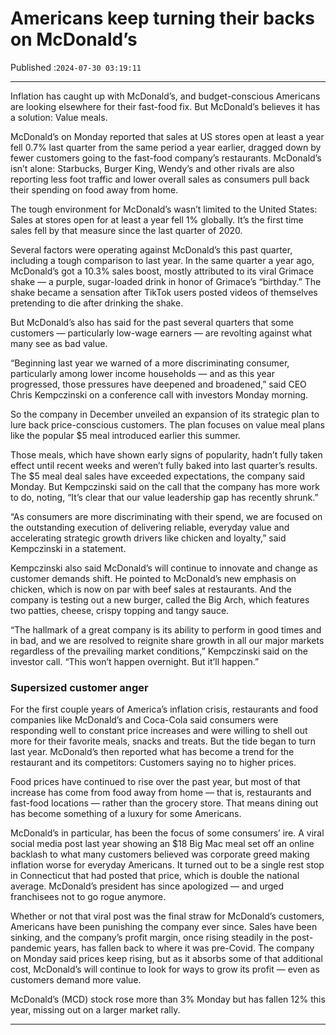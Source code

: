 # Americans keep turning their backs on McDonald’s

Published :`2024-07-30 03:19:11`

---

Inflation has caught up with McDonald’s, and budget-conscious Americans are looking elsewhere for their fast-food fix. But McDonald’s believes it has a solution: Value meals.

McDonald’s on Monday reported that sales at US stores open at least a year fell 0.7% last quarter from the same period a year earlier, dragged down by fewer customers going to the fast-food company’s restaurants. McDonald’s isn’t alone: Starbucks, Burger King, Wendy’s and other rivals are also reporting less foot traffic and lower overall sales as consumers pull back their spending on food away from home.

The tough environment for McDonald’s wasn’t limited to the United States: Sales at stores open for at least a year fell 1% globally. It’s the first time sales fell by that measure since the last quarter of 2020.

Several factors were operating against McDonald’s this past quarter, including a tough comparison to last year. In the same quarter a year ago, McDonald’s got a 10.3% sales boost, mostly attributed to its viral Grimace shake — a purple, sugar-loaded drink in honor of Grimace’s “birthday.” The shake became a sensation after TikTok users posted videos of themselves pretending to die after drinking the shake.

But McDonald’s also has said for the past several quarters that some customers — particularly low-wage earners — are revolting against what many see as bad value.

“Beginning last year we warned of a more discriminating consumer, particularly among lower income households — and as this year progressed, those pressures have deepened and broadened,” said CEO Chris Kempczinski on a conference call with investors Monday morning.

So the company in December unveiled an expansion of its strategic plan to lure back price-conscious customers. The plan focuses on value meal plans like the popular $5 meal introduced earlier this summer.

Those meals, which have shown early signs of popularity, hadn’t fully taken effect until recent weeks and weren’t fully baked into last quarter’s results. The $5 meal deal sales have exceeded expectations, the company said Monday. But Kempczinski said on the call that the company has more work to do, noting, “It’s clear that our value leadership gap has recently shrunk.”

“As consumers are more discriminating with their spend, we are focused on the outstanding execution of delivering reliable, everyday value and accelerating strategic growth drivers like chicken and loyalty,” said Kempczinski in a statement.

Kempczinski also said McDonald’s will continue to innovate and change as customer demands shift. He pointed to McDonald’s new emphasis on chicken, which is now on par with beef sales at restaurants. And the company is testing out a new burger, called the Big Arch, which features two patties, cheese, crispy topping and tangy sauce.

“The hallmark of a great company is its ability to perform in good times and in bad, and we are resolved to reignite share growth in all our major markets regardless of the prevailing market conditions,” Kempczinski said on the investor call. “This won’t happen overnight. But it’ll happen.”

### Supersized customer anger

For the first couple years of America’s inflation crisis, restaurants and food companies like McDonald’s and Coca-Cola said consumers were responding well to constant price increases and were willing to shell out more for their favorite meals, snacks and treats. But the tide began to turn last year. McDonald’s then reported what has become a trend for the restaurant and its competitors: Customers saying no to higher prices.

Food prices have continued to rise over the past year, but most of that increase has come from food away from home — that is, restaurants and fast-food locations — rather than the grocery store. That means dining out has become something of a luxury for some Americans.

McDonald’s in particular, has been the focus of some consumers’ ire. A viral social media post last year showing an $18 Big Mac meal set off an online backlash to what many customers believed was corporate greed making inflation worse for everyday Americans. It turned out to be a single rest stop in Connecticut that had posted that price, which is double the national average. McDonald’s president has since apologized — and urged franchisees not to go rogue anymore.

Whether or not that viral post was the final straw for McDonald’s customers, Americans have been punishing the company ever since. Sales have been sinking, and the company’s profit margin, once rising steadily in the post-pandemic years, has fallen back to where it was pre-Covid. The company on Monday said prices keep rising, but as it absorbs some of that additional cost, McDonald’s will continue to look for ways to grow its profit — even as customers demand more value.

McDonald’s (MCD) stock rose more than 3% Monday but has fallen 12% this year, missing out on a larger market rally.

---

